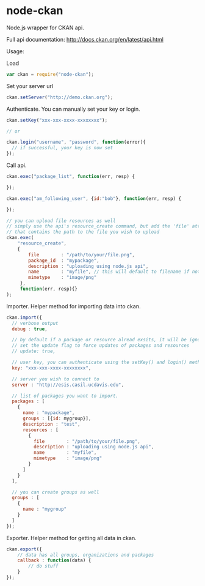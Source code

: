 node-ckan
=========

Node.js wrapper for CKAN api. 

Full api documentation: http://docs.ckan.org/en/latest/api.html


Usage:

Load
```javascript
var ckan = require("node-ckan");
```

Set your server url
```javascript
ckan.setServer("http://demo.ckan.org");
```


Authenticate.  You can manually set your key or login.
```javascript
ckan.setKey("xxx-xxx-xxxx-xxxxxxxx");

// or

ckan.login("username", "password", function(error){
  // if successful, your key is now set
});
```


Call api.
```javascript
ckan.exec("package_list", function(err, resp) {

});

ckan.exec("am_following_user", {id:"bob"}, function(err, resp) {

});

// you can upload file resources as well
// simply use the api's resource_create command, but add the 'file' attribute
// that contains the path to the file you wish to upload
ckan.exec(
    "resource_create", 
    {
        file        : "/path/to/your/file.png",
        package_id  : "mypackage",
        description : "uploading using node.js api",
        name        : "myfile", // this will default to filename if not provided
        mimetype    : "image/png"
     },
     function(err, resp){}
);
```

Importer.  Helper method for importing data into ckan.
```javascript
ckan.import({
  // verbose output
  debug : true,

  // by default if a package or resource alread exsits, it will be ignored
  // set the update flag to force updates of packages and resources
  // update: true,

  // user key, you can authenticate using the setKey() and login() methods as well
  key: "xxx-xxx-xxxx-xxxxxxxx", 

  // server you wish to connect to
  server : "http://esis.casil.ucdavis.edu", 

  // list of packages you want to import.
  packages : [
    {
      name : "mypackage",
      groups : [{id: mygroup}],
      description : "test",
      resources : [
        {
          file        : "/path/to/your/file.png",
          description : "uploading using node.js api",
          name        : "myfile",
          mimetype    : "image/png"
        }
      ]
    }
  ],

  // you can create groups as well
  groups : [
    {
      name : "mygroup"
    }
  ]
});
```

Exporter.  Helper method for getting all data in ckan.
```javascript
ckan.export({
    // data has all groups, organizations and packages
    callback : function(data) {
        // do stuff
    }
});
```
